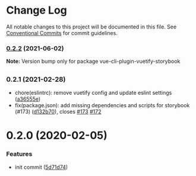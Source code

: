 # Change Log

All notable changes to this project will be documented in this file.
See [Conventional Commits](https://conventionalcommits.org) for commit guidelines.

### [0.2.2](https://github.com/vuetifyjs/vue-cli-plugins/compare/vue-cli-plugin-vuetify-storybook@0.2.1...vue-cli-plugin-vuetify-storybook@0.2.2) (2021-06-02)

**Note:** Version bump only for package vue-cli-plugin-vuetify-storybook





## <small>0.2.1 (2021-02-28)</small>

* chore(eslintrc): remove vuetify config and update eslint settings ([a36555e](https://github.com/vuetifyjs/vue-cli-plugins/commit/a36555e))
* fix(package.json): add missing dependencies and scripts for storybook (#173) ([d132b70](https://github.com/vuetifyjs/vue-cli-plugins/commit/d132b70)), closes [#173](https://github.com/vuetifyjs/vue-cli-plugins/issues/173) [#172](https://github.com/vuetifyjs/vue-cli-plugins/issues/172)





# 0.2.0 (2020-02-05)


### Features

* init commit ([5d71d74](https://github.com/vuetifyjs/vue-cli-plugin-vuetify/commit/5d71d749f5f405f41984eaab6310fce0a9a23238))
